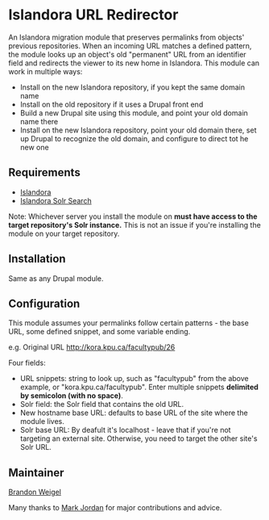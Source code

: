 # Islandora URL Redirector

An Islandora migration module that preserves permalinks from objects' previous repositories. When an incoming URL matches a defined pattern, the module looks up an object's old "permanent" URL from an identifier field and redirects the viewer to its new home in Islandora. This module can work in multiple ways:

* Install on the new Islandora repository, if you kept the same domain name
* Install on the old repository if it uses a Drupal front end
* Build a new Drupal site using this module, and point your old domain name there
* Install on the new Islandora repository, point your old domain there, set up Drupal to recognize the old domain, and configure to direct tot he new one

## Requirements

* [Islandora](https://github.com/Islandora/islandora)
* [Islandora Solr Search](https://github.com/Islandora/islandora_solr_search)

Note: Whichever server you install the module on **must have access to the target repository's Solr instance.** This is not an issue if you're installing the module on your target repository.

## Installation

Same as any Drupal module.

## Configuration
This module assumes your permalinks follow certain patterns - the base URL, some defined snippet, and some variable ending. 

e.g. Original URL http://kora.kpu.ca/facultypub/26 

Four fields:

* URL snippets: string to look up, such as "facultypub" from the above example, or "kora.kpu.ca/facultypub". Enter multiple snippets **delimited by semicolon (with no space)**. 
* Solr field: the Solr field that contains the old URL.
* New hostname base URL: defaults to base URL of the site where the module lives.
* Solr base URL: By deafult it's localhost - leave that if you're not targeting an external site. Otherwise, you need to target the other site's Solr URL.

## Maintainer

[Brandon Weigel](https://github.com/bondjimbond)

Many thanks to [Mark Jordan](https://github.com/mjordan) for major contributions and advice.
